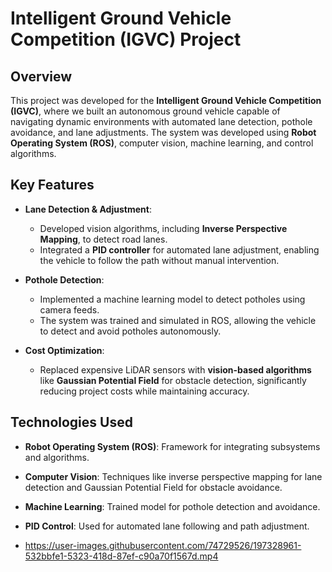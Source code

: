 # Intelligent Ground Vehicle Competition (IGVC) Project

## Overview
This project was developed for the **Intelligent Ground Vehicle Competition (IGVC)**, where we built an autonomous ground vehicle capable of navigating dynamic environments with automated lane detection, pothole avoidance, and lane adjustments. The system was developed using **Robot Operating System (ROS)**, computer vision, machine learning, and control algorithms.

## Key Features

- **Lane Detection & Adjustment**: 
  - Developed vision algorithms, including **Inverse Perspective Mapping**, to detect road lanes.
  - Integrated a **PID controller** for automated lane adjustment, enabling the vehicle to follow the path without manual intervention.

- **Pothole Detection**: 
  - Implemented a machine learning model to detect potholes using camera feeds.
  - The system was trained and simulated in ROS, allowing the vehicle to detect and avoid potholes autonomously.

- **Cost Optimization**: 
  - Replaced expensive LiDAR sensors with **vision-based algorithms** like **Gaussian Potential Field** for obstacle detection, significantly reducing project costs while maintaining accuracy.

## Technologies Used

- **Robot Operating System (ROS)**: Framework for integrating subsystems and algorithms.
- **Computer Vision**: Techniques like inverse perspective mapping for lane detection and Gaussian Potential Field for obstacle avoidance.
- **Machine Learning**: Trained model for pothole detection and avoidance.
- **PID Control**: Used for automated lane following and path adjustment.

- https://user-images.githubusercontent.com/74729526/197328961-532bbfe1-5323-418d-87ef-c90a70f1567d.mp4
